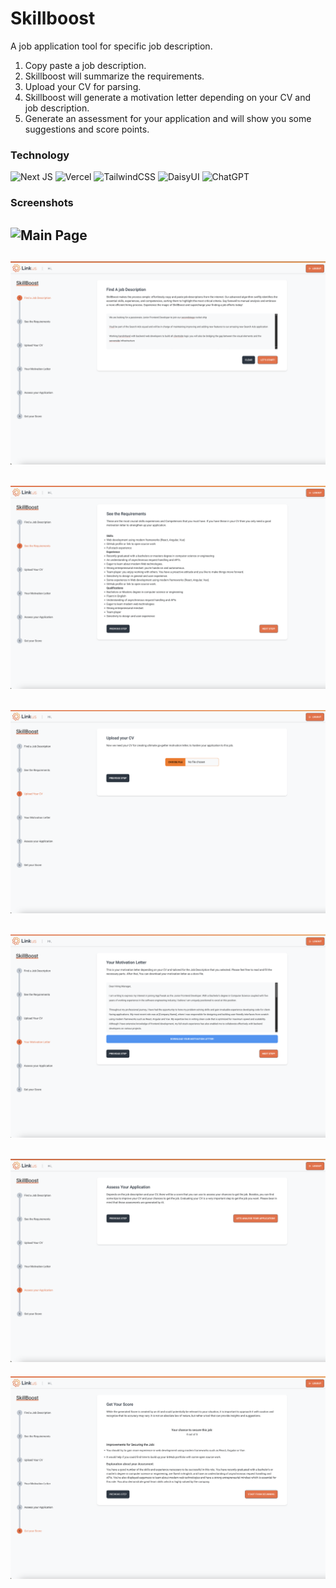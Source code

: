 # Skillboost



A job application tool for specific job description.

1. Copy paste a job description.
2. Skillboost will summarize the requirements.
3. Upload your CV for parsing.
4. Skillboost will generate a motivation letter depending on your CV and job description.
5. Generate an assessment for your application and will show you some suggestions and score points.


### Technology

![Next JS](https://img.shields.io/badge/Next-black?style=for-the-badge&logo=next.js&logoColor=white) ![Vercel](https://img.shields.io/badge/vercel-%23000000.svg?style=for-the-badge&logo=vercel&logoColor=white) ![TailwindCSS](https://img.shields.io/badge/tailwindcss-%2338B2AC.svg?style=for-the-badge&logo=tailwind-css&logoColor=white) ![DaisyUI](https://img.shields.io/badge/daisyui-5A0EF8?style=for-the-badge&logo=daisyui&logoColor=white)  ![ChatGPT](https://img.shields.io/badge/chatGPT-74aa9c?style=for-the-badge&logo=openai&logoColor=white) 


### Screenshots
![Main Page](readme/1.png)
---
![First Step](readme/2.png)
---
![Second Step](readme/3.png)
--- 
![Third Step](readme/4.png)
---
![Fourth Step](readme/5.png)
---
![Fifth Step](readme/6.png)
---
![Sixth Step](readme/7.png)